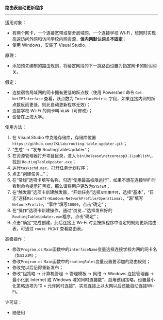 **路由表自动更新程序**

---

适用对象：

- 有两个网卡，一个连接宽带或宿舍局域网，一个连接学校 Wi-Fi，想同时实现高速访问外网和访问学校内网资源，**但内网默认网关不固定**；
- 使用 Windows，安装了 Visual Studio。

原理：

- 添加预先编制的路由规则，将给定网段的下一跳路由设置为指定网卡的默认网关。

假定：

- 连接宿舍局域网的网卡拥有更低的跃点数（使用 Powershell 命令 `Get-NetIPInterface` 查看，跃点数为 `InterfaceMetric` 字段，如果连接内网的跃点数反而更低，则此自动更新程序无效）；
- 连接学校 Wi-Fi 的网卡叫 `WLAN`（可修改）；
- 设备在上海大学。

使用方法：

1. 在 Visual Studio 中克隆存储库，存储库位置 `https://github.com/ZKLlab/routing-table-updater.git`；
2. “生成” -> “发布 RoutingTableUpdater”；
3. 在资源管理器打开项目目录，进入 `bin\Release\netcoreapp3.1\publish\`，找到 `RoutingTableUpdater.exe`；
4. 运行`taskschd.msc`，打开任务计划程序；
5. 点击“创建任务...”；
6. 在“常规”选项卡填写名称，勾选“使用最高权限运行”，如果不想在连接WiFi时看到命令提示符黑框，那么请将用户更改为`SYSTEM`；
7. 在“触发器”选项卡新建触发器，“开始任务”选择`发生事件时`，选择“基本”，“日志”选择`Microsoft-Windows-NetworkProfile/Operational`，“源”填写`NetworkProfile`，“事件”填写`10000`，点击“确定”；
8. 在“操作”选项卡新建操作，通过“浏览...”选择发布好的`RoutingTableUpdater.exe`程序，点击“确定”；
9. 点击“确定”完成创建，此后连接上 Wi-Fi 时会按照程序中设定的规则更新路由表，可通过 `route PRINT` 查看路由表。

高级操作：

- 修改`Program.cs` `Main`函数中的`interfaceName`变量选择连接学校内网的网卡名（如`以太网`）；
- 修改`Program.cs` `Main`函数中的`routingRules`变量设置要添加的路由规则；
- 修改完以后记得重新发布；
- 修改“组策略 -> 计算机管理 -> 管理模板 -> 网络 -> Windows 连接管理器 -> 最小化到 Internet 或 Windows 域的同时连接数”，启用该组策略，设置最小化策略选项为“0 = 允许同时连接”，实现连接上以太网以后还能自动连接Wi-Fi。

许可证：

- 随便用
